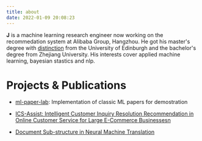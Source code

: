 ```yaml
---
title: about
date: 2022-01-09 20:08:23
---
```

**J** is a machine learning research engineer now working on the recommedation system at Alibaba Group, Hangzhou. He got his master's degree with [distinction](https://en.wikipedia.org/wiki/British_undergraduate_degree_classification) from the University of Edinburgh and the bachelor's degree from Zhejiang University. His interests cover applied machine learning, bayesian stastics and nlp.

# Projects & Publications
- [ml-paper-lab](https://github.com/jz95/ml-paper-lab): Implementation of classic ML papers for demostration
  
- [ICS-Assist: Intelligent Customer Inquiry Resolution Recommendation in Online Customer Service for Large E-Commerce Businessesn](https://link.springer.com/chapter/10.1007/978-3-030-65310-1_26)
  
- [Document Sub-structure in Neural Machine Translation](https://aclanthology.org/2020.lrec-1.451/)